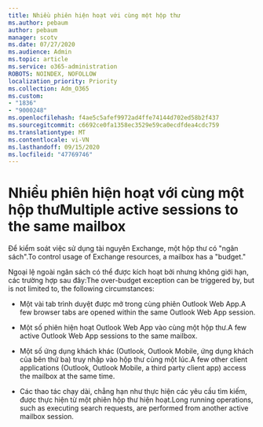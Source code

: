 ```yaml
---
title: Nhiều phiên hiện hoạt với cùng một hộp thư
ms.author: pebaum
author: pebaum
manager: scotv
ms.date: 07/27/2020
ms.audience: Admin
ms.topic: article
ms.service: o365-administration
ROBOTS: NOINDEX, NOFOLLOW
localization_priority: Priority
ms.collection: Adm_O365
ms.custom:
- "1836"
- "9000248"
ms.openlocfilehash: f4ae5c5afef9972ad4ffe74144d702ed58b2f437
ms.sourcegitcommit: c6692ce0fa1358ec3529e59ca0ecdfdea4cdc759
ms.translationtype: MT
ms.contentlocale: vi-VN
ms.lasthandoff: 09/15/2020
ms.locfileid: "47769746"
---
```

# <a name="multiple-active-sessions-to-the-same-mailbox"></a><span data-ttu-id="b907f-102">Nhiều phiên hiện hoạt với cùng một hộp thư</span><span class="sxs-lookup"><span data-stu-id="b907f-102">Multiple active sessions to the same mailbox</span></span>

<span data-ttu-id="b907f-103">Để kiểm soát việc sử dụng tài nguyên Exchange, một hộp thư có "ngân sách".</span><span class="sxs-lookup"><span data-stu-id="b907f-103">To control usage of Exchange resources, a mailbox has a "budget."</span></span>

<span data-ttu-id="b907f-104">Ngoại lệ ngoài ngân sách có thể được kích hoạt bởi nhưng không giới hạn, các trường hợp sau đây:</span><span class="sxs-lookup"><span data-stu-id="b907f-104">The over-budget exception can be triggered by, but is not limited to, the following circumstances:</span></span>

- <span data-ttu-id="b907f-105">Một vài tab trình duyệt được mở trong cùng phiên Outlook Web App.</span><span class="sxs-lookup"><span data-stu-id="b907f-105">A few browser tabs are opened within the same Outlook Web App session.</span></span>

- <span data-ttu-id="b907f-106">Một số phiên hiện hoạt Outlook Web App vào cùng một hộp thư.</span><span class="sxs-lookup"><span data-stu-id="b907f-106">A few active Outlook Web App sessions to the same mailbox.</span></span>

- <span data-ttu-id="b907f-107">Một số ứng dụng khách khác (Outlook, Outlook Mobile, ứng dụng khách của bên thứ ba) truy nhập vào hộp thư cùng một lúc.</span><span class="sxs-lookup"><span data-stu-id="b907f-107">A few other client applications (Outlook, Outlook Mobile, a third party client app) access the mailbox at the same time.</span></span>

- <span data-ttu-id="b907f-108">Các thao tác chạy dài, chẳng hạn như thực hiện các yêu cầu tìm kiếm, được thực hiện từ một phiên hộp thư hiện hoạt.</span><span class="sxs-lookup"><span data-stu-id="b907f-108">Long running operations, such as executing search requests, are performed from another active mailbox session.</span></span>

